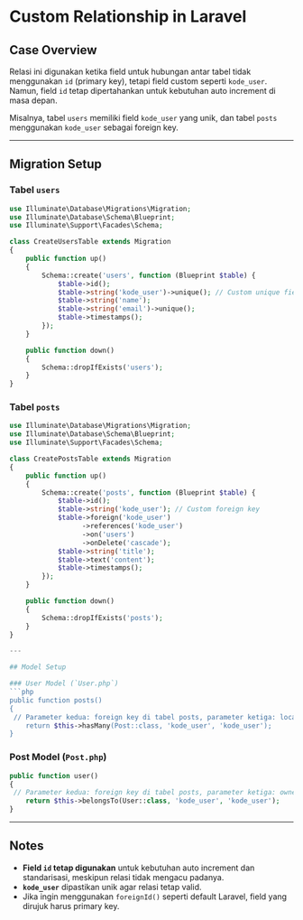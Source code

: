 # Custom Relationship in Laravel

## Case Overview
Relasi ini digunakan ketika field untuk hubungan antar tabel tidak menggunakan `id` (primary key), tetapi field custom seperti `kode_user`. Namun, field `id` tetap dipertahankan untuk kebutuhan auto increment di masa depan.

Misalnya, tabel `users` memiliki field `kode_user` yang unik, dan tabel `posts` menggunakan `kode_user` sebagai foreign key.

---

## Migration Setup

### Tabel `users`
```php
use Illuminate\Database\Migrations\Migration;
use Illuminate\Database\Schema\Blueprint;
use Illuminate\Support\Facades\Schema;

class CreateUsersTable extends Migration
{
    public function up()
    {
        Schema::create('users', function (Blueprint $table) {
            $table->id(); 
            $table->string('kode_user')->unique(); // Custom unique field
            $table->string('name');
            $table->string('email')->unique();
            $table->timestamps();
        });
    }

    public function down()
    {
        Schema::dropIfExists('users');
    }
}
```

### Tabel `posts`
```php
use Illuminate\Database\Migrations\Migration;
use Illuminate\Database\Schema\Blueprint;
use Illuminate\Support\Facades\Schema;

class CreatePostsTable extends Migration
{
    public function up()
    {
        Schema::create('posts', function (Blueprint $table) {
            $table->id(); 
            $table->string('kode_user'); // Custom foreign key
            $table->foreign('kode_user')
                  ->references('kode_user')
                  ->on('users')
                  ->onDelete('cascade');
            $table->string('title');
            $table->text('content');
            $table->timestamps();
        });
    }

    public function down()
    {
        Schema::dropIfExists('posts');
    }
}

---

## Model Setup

### User Model (`User.php`)
```php
public function posts()
{
 // Parameter kedua: foreign key di tabel posts, parameter ketiga: local key di tabel users
    return $this->hasMany(Post::class, 'kode_user', 'kode_user');
}
```

### Post Model (`Post.php`)
```php
public function user()
{
 // Parameter kedua: foreign key di tabel posts, parameter ketiga: owner key di tabel users
    return $this->belongsTo(User::class, 'kode_user', 'kode_user');
}
```

---

## Notes
- **Field `id` tetap digunakan** untuk kebutuhan auto increment dan standarisasi, meskipun relasi tidak mengacu padanya.
- **`kode_user`** dipastikan unik agar relasi tetap valid.
- Jika ingin menggunakan `foreignId()` seperti default Laravel, field yang dirujuk harus primary key.
